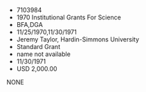* 7103984
* 1970 Institutional Grants For Science
* BFA,DGA
* 11/25/1970,11/30/1971
* Jeremy Taylor, Hardin-Simmons University
* Standard Grant
*   name not available
* 11/30/1971
* USD 2,000.00

NONE